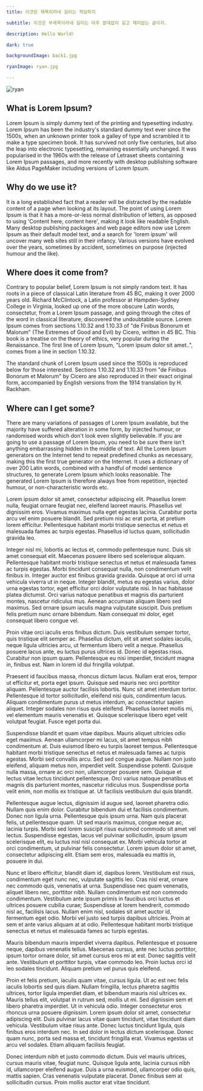 ```yaml
---
title: 이것은 제목이라네 길이는 적당하지

subtitle: 이것은 부제목이라네 길이는 아주 쓸데없이 길고 재미없는 글이지.

description: Hello World!

dark: true

backgroundImage: back1.jpg

ryanImage: ryan.jpg

---
```


![ryan](/blog/images/ryan.jpg)

## What is Lorem Ipsum?

Lorem Ipsum is simply dummy text of the printing and typesetting industry. Lorem Ipsum has been the industry's standard dummy text ever since the 1500s, when an unknown printer took a galley of type and scrambled it to make a type specimen book. It has survived not only five centuries, but also the leap into electronic typesetting, remaining essentially unchanged. It was popularised in the 1960s with the release of Letraset sheets containing Lorem Ipsum passages, and more recently with desktop publishing software like Aldus PageMaker including versions of Lorem Ipsum.

## Why do we use it?
It is a long established fact that a reader will be distracted by the readable content of a page when looking at its layout. The point of using Lorem Ipsum is that it has a more-or-less normal distribution of letters, as opposed to using 'Content here, content here', making it look like readable English. Many desktop publishing packages and web page editors now use Lorem Ipsum as their default model text, and a search for 'lorem ipsum' will uncover many web sites still in their infancy. Various versions have evolved over the years, sometimes by accident, sometimes on purpose (injected humour and the like).


## Where does it come from?
Contrary to popular belief, Lorem Ipsum is not simply random text. It has roots in a piece of classical Latin literature from 45 BC, making it over 2000 years old. Richard McClintock, a Latin professor at Hampden-Sydney College in Virginia, looked up one of the more obscure Latin words, consectetur, from a Lorem Ipsum passage, and going through the cites of the word in classical literature, discovered the undoubtable source. Lorem Ipsum comes from sections 1.10.32 and 1.10.33 of "de Finibus Bonorum et Malorum" (The Extremes of Good and Evil) by Cicero, written in 45 BC. This book is a treatise on the theory of ethics, very popular during the Renaissance. The first line of Lorem Ipsum, "Lorem ipsum dolor sit amet..", comes from a line in section 1.10.32.

The standard chunk of Lorem Ipsum used since the 1500s is reproduced below for those interested. Sections 1.10.32 and 1.10.33 from "de Finibus Bonorum et Malorum" by Cicero are also reproduced in their exact original form, accompanied by English versions from the 1914 translation by H. Rackham.

## Where can I get some?
There are many variations of passages of Lorem Ipsum available, but the majority have suffered alteration in some form, by injected humour, or randomised words which don't look even slightly believable. If you are going to use a passage of Lorem Ipsum, you need to be sure there isn't anything embarrassing hidden in the middle of text. All the Lorem Ipsum generators on the Internet tend to repeat predefined chunks as necessary, making this the first true generator on the Internet. It uses a dictionary of over 200 Latin words, combined with a handful of model sentence structures, to generate Lorem Ipsum which looks reasonable. The generated Lorem Ipsum is therefore always free from repetition, injected humour, or non-characteristic words etc.

Lorem ipsum dolor sit amet, consectetur adipiscing elit. Phasellus lorem nulla, feugiat ornare feugiat nec, eleifend laoreet mauris. Phasellus vel dignissim eros. Vivamus maximus nulla eget egestas lacinia. Curabitur porta arcu vel enim posuere blandit. Sed pretium nisi ac erat porta, at pretium lorem efficitur. Pellentesque habitant morbi tristique senectus et netus et malesuada fames ac turpis egestas. Phasellus id luctus quam, sollicitudin gravida leo.

Integer nisl mi, lobortis ac lectus et, commodo pellentesque nunc. Duis sit amet consequat elit. Maecenas posuere libero sed scelerisque aliquam. Pellentesque habitant morbi tristique senectus et netus et malesuada fames ac turpis egestas. Morbi tincidunt consequat nulla, non condimentum velit finibus in. Integer auctor est finibus gravida gravida. Quisque at orci id urna vehicula viverra ut in neque. Integer blandit, metus eu egestas varius, dolor urna egestas tortor, eget efficitur orci dolor vulputate nisi. In hac habitasse platea dictumst. Orci varius natoque penatibus et magnis dis parturient montes, nascetur ridiculus mus. Aenean accumsan aliquam libero sed maximus. Sed ornare ipsum iaculis magna vulputate suscipit. Duis pretium felis pretium nunc ornare bibendum. Nam consequat mi dolor, eget consequat libero congue vel.

Proin vitae orci iaculis eros finibus dictum. Duis vestibulum semper tortor, quis tristique elit semper ac. Phasellus dictum, elit sit amet sodales iaculis, neque ligula ultricies arcu, ut fermentum libero velit a neque. Phasellus posuere lacus ante, eu luctus purus ultrices id. Donec id egestas risus. Curabitur non ipsum quam. Pellentesque eu nisi imperdiet, tincidunt magna in, finibus est. Nam in lorem id dui fringilla volutpat.

Praesent id faucibus massa, rhoncus dictum lacus. Nullam erat eros, tempor ut efficitur et, porta eget ipsum. Quisque sed mauris nec orci porttitor aliquam. Pellentesque auctor facilisis lobortis. Nunc sit amet interdum tortor. Pellentesque id tortor sollicitudin, eleifend nisi quis, condimentum lacus. Aliquam condimentum purus ut metus interdum, ac consectetur sapien aliquet. Integer sodales non risus quis eleifend. Phasellus laoreet mollis mi, vel elementum mauris venenatis et. Quisque scelerisque libero eget velit volutpat feugiat. Fusce eget porta dui.

Suspendisse blandit et quam vitae dapibus. Mauris aliquet ultricies odio eget maximus. Aenean ullamcorper mi lacus, sit amet tempus nibh condimentum at. Duis euismod libero eu turpis laoreet tempus. Pellentesque habitant morbi tristique senectus et netus et malesuada fames ac turpis egestas. Morbi sed convallis arcu. Sed sed congue augue. Nullam non justo eleifend, aliquam metus non, imperdiet velit. Suspendisse potenti. Quisque nulla massa, ornare ac orci non, ullamcorper posuere sem. Quisque et lectus vitae lectus tincidunt pellentesque. Orci varius natoque penatibus et magnis dis parturient montes, nascetur ridiculus mus. Suspendisse porta velit enim, non mollis ex tristique at. Ut facilisis vestibulum dui quis blandit.

Pellentesque augue lectus, dignissim id augue sed, laoreet pharetra odio. Nullam quis enim dolor. Curabitur bibendum dui et facilisis condimentum. Donec non ligula urna. Pellentesque quis ipsum urna. Nam quis placerat felis, ut pellentesque quam. Ut sed mauris maximus, congue neque ac, lacinia turpis. Morbi sed lorem suscipit risus euismod commodo sit amet vel lectus. Suspendisse egestas, lacus vel pulvinar sollicitudin, ipsum ipsum scelerisque elit, eu luctus nisl nisl consequat ex. Morbi vehicula tortor at orci condimentum, ut pulvinar felis consectetur. Lorem ipsum dolor sit amet, consectetur adipiscing elit. Etiam sem eros, malesuada eu mattis in, posuere in dui.

Nunc et libero efficitur, blandit diam id, dapibus lorem. Vestibulum est risus, condimentum eget nunc nec, vulputate sagittis leo. Cras nisl erat, ornare nec commodo quis, venenatis at urna. Suspendisse nec quam venenatis, aliquet libero nec, porttitor nibh. Nullam condimentum est non commodo condimentum. Vestibulum ante ipsum primis in faucibus orci luctus et ultrices posuere cubilia curae; Suspendisse at lorem hendrerit, commodo nisl ac, facilisis lacus. Nullam enim nisl, sodales sit amet auctor id, fermentum eget odio. Morbi vel justo sed turpis dapibus ultricies. Proin at sem et ante varius aliquam at at odio. Pellentesque habitant morbi tristique senectus et netus et malesuada fames ac turpis egestas.

Mauris bibendum mauris imperdiet viverra dapibus. Pellentesque et posuere neque, dapibus venenatis tellus. Maecenas cursus, ante nec luctus porttitor, ipsum tortor ornare dolor, sit amet cursus eros mi at est. Donec sagittis velit ante. Vestibulum et porttitor turpis, vitae commodo leo. Proin luctus orci id leo sodales tincidunt. Aliquam pretium vel purus quis eleifend.

Proin et felis pretium, iaculis quam vitae, cursus ligula. Ut ac est nec felis iaculis lobortis sed quis diam. Nullam fringilla, lectus pharetra sagittis ultrices, tortor ligula imperdiet diam, et bibendum mauris nisl ultrices ex. Mauris tellus elit, volutpat in rutrum sed, mollis ut mi. Sed dignissim sem et libero pharetra imperdiet. Ut in vehicula odio. Integer consectetur eros rhoncus urna posuere dignissim. Lorem ipsum dolor sit amet, consectetur adipiscing elit. Duis pulvinar lacus vitae quam tincidunt, vitae tincidunt diam vehicula. Vestibulum vitae risus ante. Donec luctus tincidunt ligula, quis finibus eros interdum nec. In sed dolor in lectus dictum scelerisque. Donec quam nunc, porta sed massa et, tincidunt fringilla erat. Vivamus egestas ut arcu vel sodales. Etiam aliquam facilisis feugiat.

Donec interdum nibh et justo commodo dictum. Duis vel mauris ultrices, cursus mauris vitae, feugiat nunc. Quisque ligula ante, lacinia cursus nibh id, ullamcorper eleifend augue. Duis a urna euismod, ullamcorper odio quis, mattis sapien. Cras venenatis vulputate placerat. Donec finibus sem at sollicitudin cursus. Proin mollis auctor erat vitae tincidunt.

